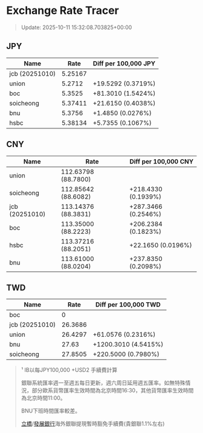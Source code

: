 # Exchange Rate Tracer

> Update: 2025-10-11 15:32:08.703825+00:00

## JPY

| Name           |    Rate | Diff per 100,000 JPY   |
|----------------|---------|------------------------|
| jcb (20251010) | 5.25167 |                        |
| union          | 5.2712  | +19.5292 (0.3719%)     |
| boc            | 5.3525  | +81.3010 (1.5424%)     |
| soicheong      | 5.37411 | +21.6150 (0.4038%)     |
| bnu            | 5.3756  | +1.4850 (0.0276%)      |
| hsbc           | 5.38134 | +5.7355 (0.1067%)      |

## CNY

| Name           | Rate                | Diff per 100,000 CNY   |
|----------------|---------------------|------------------------|
| union          | 112.63798	(88.7800) |                        |
| soicheong      | 112.85642	(88.6082) | +218.4330 (0.1939%)    |
| jcb (20251010) | 113.14376	(88.3831) | +287.3466 (0.2546%)    |
| boc            | 113.35000	(88.2223) | +206.2384 (0.1823%)    |
| hsbc           | 113.37216	(88.2051) | +22.1650 (0.0196%)     |
| bnu            | 113.61000	(88.0204) | +237.8350 (0.2098%)    |

## TWD

| Name           |    Rate | Diff per 100,000 TWD   |
|----------------|---------|------------------------|
| boc            |  0      |                        |
| jcb (20251010) | 26.3686 |                        |
| union          | 26.4297 | +61.0576 (0.2316%)     |
| bnu            | 27.63   | +1200.3010 (4.5415%)   |
| soicheong      | 27.8505 | +220.5000 (0.7980%)    |


> ¹ IB以每JPY100,000 +USD2 手續費計算
>
> 銀聯系統匯率週一至週五每日更新，週六周日延用週五匯率。如無特殊情況，部分歐系貨幣匯率生效時間為北京時間16:30，其他貨幣匯率生效時間為北京時間11:00。
>
> BNU下班時間匯率較差。
>
> [立橋](https://www.wlbank.com.mo/uploads/ueditor/file/20181211/1544536513900230.pdf)/[發展銀行](https://www.mdb.com.mo/Service_Charges_20230728.pdf)海外銀聯提現暫時豁免手續費(貴銀聯1.1%左右)

